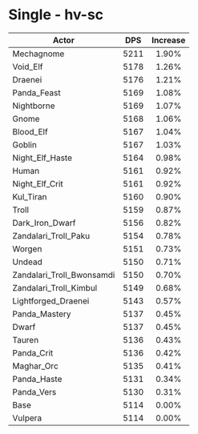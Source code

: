 # Single - hv-sc
| Actor | DPS | Increase |
|---|:---:|:---:|
|Mechagnome|5211|1.90%|
|Void_Elf|5178|1.26%|
|Draenei|5176|1.21%|
|Panda_Feast|5169|1.08%|
|Nightborne|5169|1.07%|
|Gnome|5168|1.06%|
|Blood_Elf|5167|1.04%|
|Goblin|5167|1.03%|
|Night_Elf_Haste|5164|0.98%|
|Human|5161|0.92%|
|Night_Elf_Crit|5161|0.92%|
|Kul_Tiran|5160|0.90%|
|Troll|5159|0.87%|
|Dark_Iron_Dwarf|5156|0.82%|
|Zandalari_Troll_Paku|5154|0.78%|
|Worgen|5151|0.73%|
|Undead|5150|0.71%|
|Zandalari_Troll_Bwonsamdi|5150|0.70%|
|Zandalari_Troll_Kimbul|5149|0.68%|
|Lightforged_Draenei|5143|0.57%|
|Panda_Mastery|5137|0.45%|
|Dwarf|5137|0.45%|
|Tauren|5136|0.43%|
|Panda_Crit|5136|0.42%|
|Maghar_Orc|5135|0.41%|
|Panda_Haste|5131|0.34%|
|Panda_Vers|5130|0.31%|
|Base|5114|0.00%|
|Vulpera|5114|0.00%|
